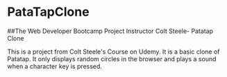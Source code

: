 # PataTapClone
##The Web Developer Bootcamp Project Instructor Colt Steele- Patatap Clone

This is a project from Colt Steele's Course on Udemy.  It is a basic clone of Patatap.  It only displays random circles in the browser and plays a sound when a character key is pressed.

